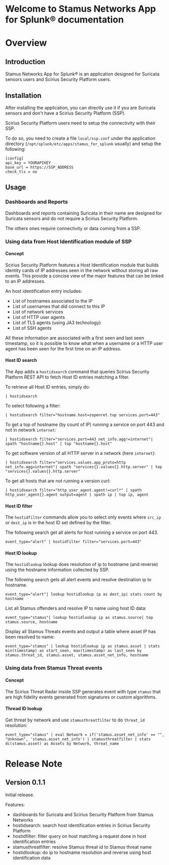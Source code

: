# Welcome to Stamus Networks App for Splunk® documentation

# Overview

## Introduction

Stamus Networks App for Splunk® is an application designed for Suricata sensors users
and Scirius Security Platform users.


## Installation

After installing the application, you can directly use it if you are Suricata sensors and
don't have a Scirius Security Platform (SSP).

Scirius Security Platform users need to setup the connectivity with their SSP.

To do so, you need to create a file `local/ssp.conf` under the application directory (`/opt/splunk/etc/apps/stamus_for_splunk` usually)
and setup the following:

```
[config]
api_key = YOURAPIKEY
base_url = https://SSP_ADDRESS
check_tls = no
```

## Usage

### Dashboards and Reports

Dashboards and reports containing Suricata in their name are designed for Suricata sensors and do not require a Scirius Security Platform.

The others ones require connectivity or data coming from a SSP.

### Using data from Host Identification module of SSP

#### Concept

Scirius Security Platform features a Host Identification module that builds identity cards of IP addresses seen
in the network without storing all raw events. This provide a concise view of the major features that can be linked
to an IP addresses.

An host identification entry includes:
- List of hostnames associated to the IP
- List of usernames that did connect to this IP
- List of network services
- List of HTTP user agents
- List of TLS agents (using JA3 technology)
- List of SSH agents

All these information are associated with a first seen and last seen timestamp, so it is possible to know
what when a username or a HTTP user agent has been seen for the first time on an IP address.

#### Host ID search

The App adds a `hostidsearch` command that queries Scirius Security Platform REST API to fetch Host ID entries
matching a filter.

To retrieve all Host ID entries, simply do:

```
| hostidsearch
```

To select following a filter:

```
| hostidsearch filter="hostname.host=zopenret.top services.port=443"
```

To get a top of hostname (by count of IP) running a service on port 443 and not in network `internet`:

```
| hostidsearch filter="services.port=443 net_info.agg!=internet"| spath "hostname{}.host" | top "hostname{}.host"
```

To get software version of all HTTP server in a network (here `internet`):

```
| hostidsearch filter="services.values.app_proto=http net_info.agg=internet"| spath "services{}.values{}.http.server" | top "services{}.values{}.http.server"
```

To get all hosts that are not running a version curl:

```
| hostidsearch filter="http_user_agent.agent!=curl*" | spath http_user_agent{}.agent output=agent | spath ip | top ip, agent
```

#### Host ID filter

The `hostidfilter` commands allow you to select only events where `src_ip` or `dest_ip` is in the host ID set defined by the filter.

The following search get all alerts for host running a service on port 443.

```
event_type="alert" | hostidfilter filter="services.port=443"
```

#### Host ID lookup

The `hostidlookup` lookup does resolution of ip to hostname (and reverse) using the hostname information collected by SSP.

The following search gets all alert events and resolve destination ip to hostname.

```
event_type="alert"| lookup hostidlookup ip as dest_ip| stats count by hostname
```

List all Stamus offenders and resolve IP to name using host ID data:

```
event_type="stamus"| lookup hostidlookup ip as stamus.source| top stamus.source, hostname
```

Display all Stamus Threats events and output a table where asset IP has been resolved to name:

```
event_type="stamus" | lookup hostidlookup ip as stamus.asset | stats min(timestamp) as start_seen, max(timestamp) as last_seen by stamus.threat_id, stamus.asset, stamus.asset_net_info, hostname
```

### Using data from Stamus Threat events

#### Concept

The Scirius Threat Radar inside SSP generates event with type `stamus` that are high fidelity events
generated from signatures or custom algorithms.

#### Thread ID lookup


Get threat by network and use `stamusthreatfilter` to do `threat_id` resolution:

```
event_type="stamus" | eval Network = if('stamus.asset_net_info' == "", "Unknown", 'stamus.asset_net_info') | stamusthreatfilter | stats dc(stamus.asset) as Assets by Network, threat_name
```

# Release Note

## Version 0.1.1

Initial release.

Features:

- dashboards for Suricata and Scirius Security Platform from Stamus Networks
- hostidsearch: search host identification entries in Scirius Security Platform 
- hostidfilter: filter query on host matching a request done in host identification entries
- stamusthreatfilter: resolve Stamus threat id to Stamus threat name
- hostidlookup: do ip to hostname resolution and reverse using host identification data

